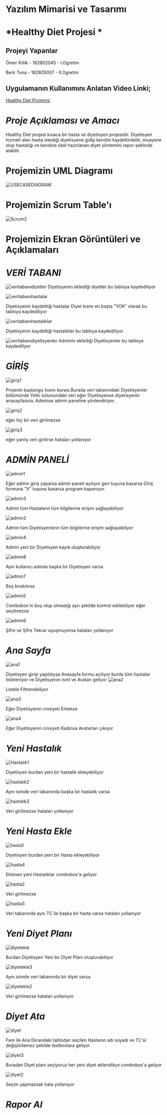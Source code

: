 # Yazılım Mimarisi ve Tasarımı
# *Healthy Diet Projesi *

## Projeyi Yapanlar
Ömer Killik - 192802045 - I.Ogretim

Berk Tuna - 182805007 - II.Ogretim

## Uygulamanın Kullanımını Anlatan Video Linki;
[Healthy Diet Projemiz]( https://youtu.be/UtFbBCJHJ1A)
# *Proje Açıklaması ve Amacı*
Healthy Diet projesi kısaca bir hasta ve diyetisyen projesidir. Diyetisyen hizmeti alan hasta istediği diyetisyene gidip kendini kaydettirebilir, muayene olup hastalığı ve kendine özel hazırlanan diyet yöntemini rapor şeklinde alabilir.
# Projemizin UML Diagramı
![USECASEDIAGRAM](https://user-images.githubusercontent.com/70074665/120934206-0a366400-c706-11eb-9a45-d9b3b922ae62.png)
# Projemizin Scrum Table'ı
![Scrum2](https://user-images.githubusercontent.com/70074665/120934192-00acfc00-c706-11eb-89ec-4d335c796fb5.png)

# Projemizin Ekran Görüntüleri ve Açıklamaları

# *VERİ TABANI*
![veritabanıdiyetler](https://user-images.githubusercontent.com/70074665/120934835-9cd80280-c708-11eb-9e08-f25601bc8a4b.png)
Diyetisyenin eklediği diyetler bu tabloya kaydediliyor

![veritabanıhastalar](https://user-images.githubusercontent.com/70074665/120934848-acefe200-c708-11eb-836c-41c11bc62598.png)

Diyetisyenin kaydettiği hastalar Diyet kısmı en başta "YOK" olarak bu tabloya kaydediliyor

![veritabanıhastalıklar](https://user-images.githubusercontent.com/70074665/120934850-b0836900-c708-11eb-89d4-8fc14d38d34c.png)

Diyetisyenin kaydettiği hastalıklar bu tabloya kaydediliyor

![veritabanıdiyetisyenler](https://user-images.githubusercontent.com/70074665/120934854-b2e5c300-c708-11eb-9357-ee80a5dc2eb3.png)
Adminin eklediği Diyetisyenler bu tabloya kaydediliyor

# *GİRİŞ*
![giriş1](https://user-images.githubusercontent.com/70074665/120935047-9dbd6400-c709-11eb-97e9-0572c17257f6.png)

Projenin başlangıç kısmı burası.Burada veri tabanındaki Diyetisyenler bölümünde Yetki sütunundaki veri eğer Diyetisyense diyetisyenin anasayfasına, Adminse admin paneline yönlendiriyor.

![giriş2](https://user-images.githubusercontent.com/70074665/120935112-da895b00-c709-11eb-9dfa-3b5726780b39.png) 

eğer hiç bir veri girilmezse

![giriş3](https://user-images.githubusercontent.com/70074665/120935122-e543f000-c709-11eb-8402-0dcfc3d4c5ec.png) 

eğer yanlış veri girilirse hataları yollanıyor

# *ADMİN PANELİ*

![admin1](https://user-images.githubusercontent.com/70074665/120935160-19b7ac00-c70a-11eb-97e9-3fb386ac38df.png)

Eğer admin giriş yaparsa admin paneli açılıyor geri tuşuna basarsa Giriş formuna "X" tuşuna basarsa program kapanıyor.

![admin3](https://user-images.githubusercontent.com/70074665/120935223-626f6500-c70a-11eb-8cc8-197851b95871.png)

Admin tüm Hastaların tüm bilgilerine erişim sağlayabiliyor

![admin2](https://user-images.githubusercontent.com/70074665/120935198-48358700-c70a-11eb-9037-f74ba7dddb72.png)

Admin tüm Diyetisyenlerin tüm bilgilerine erişim sağlayabiliyor

![admin4](https://user-images.githubusercontent.com/70074665/120935214-5be0ed80-c70a-11eb-9b3a-cfab81c0e0dd.png)

Admin yeni bir Diyetisyen kaydı oluşturabiliyor

![admin8](https://user-images.githubusercontent.com/70074665/120935287-afebd200-c70a-11eb-880a-95d0a4406100.png)

Aynı kullanıcı adında başka bir Diyetisyen varsa

![admin7](https://user-images.githubusercontent.com/70074665/120935301-bed28480-c70a-11eb-8aec-7c823cfe9b38.png)

Boş bırakılırsa

![admin5](https://user-images.githubusercontent.com/70074665/120935315-ce51cd80-c70a-11eb-9f65-6995a21d176b.png)

Combobox'ın boş olup olmadığı ayrı şekilde kontrol edilebiliyor eğer seçilmezse

![admin6](https://user-images.githubusercontent.com/70074665/120935324-df024380-c70a-11eb-823f-0a9e4b0e2b1a.png)

Şifre ve Şifre Tekrar uyuşmuyorsa hataları yollanıyor


# *Ana Sayfa*

![ana1](https://user-images.githubusercontent.com/70074665/120935394-39030900-c70b-11eb-9e28-ee6ea65feaf1.png)

Diyetisyen girişi yapıldıysa Anasayfa formu açılıyor burda tüm hastalar listeleniyor ve Diyetisyenin ismi ve Avatarı geliyor
![ana2](https://user-images.githubusercontent.com/70074665/120935424-57690480-c70b-11eb-8e4f-1ad4be8826c5.png)

Listele Filtrenebiliyor

![ana3](https://user-images.githubusercontent.com/70074665/120935440-62bc3000-c70b-11eb-82f2-bdf18cb2db0b.png)

Eğer Diyetisyenin cinsiyeti Erkekse

![ana4](https://user-images.githubusercontent.com/70074665/120935446-6fd91f00-c70b-11eb-91ab-c16cdf760a38.png)

Eğer Diyetisyenin cinsiyeti Kadınsa Avatarları çıkıyor

# *Yeni Hastalık*

![Hastalık1](https://user-images.githubusercontent.com/70074665/120935545-fa218300-c70b-11eb-97b5-d9b20ea1f163.png)

Diyetisyen burdan yeni bir hastalık ekleyebiliyor

![hastalık2](https://user-images.githubusercontent.com/70074665/120935553-03aaeb00-c70c-11eb-97d2-a2e60db70eb7.png)

Aynı isimde veri tabanında başka bir hastalık varsa 

![hastalık3](https://user-images.githubusercontent.com/70074665/120935568-145b6100-c70c-11eb-9139-f3b4191bce4e.png)

Veri girilmezse hataları yollanıyor

# *Yeni Hasta Ekle*

![hasta1](https://user-images.githubusercontent.com/70074665/120935597-394fd400-c70c-11eb-8758-d22cbf95b380.png)

Diyetisyen burdan yeni bir Hasta ekleyebiliyor

![hasta4](https://user-images.githubusercontent.com/70074665/120935694-9c416b00-c70c-11eb-806e-3b3db8048d5c.png)

Eklenen yeni Hastalıklar combobox'a geliyor

![hasta2](https://user-images.githubusercontent.com/70074665/120935658-7caa4280-c70c-11eb-8ea0-a936781aaa31.png)

Veri girilmezse

![hasta3](https://user-images.githubusercontent.com/70074665/120935674-892e9b00-c70c-11eb-9510-104680b34c16.png)

Veri tabanında aynı TC ile başka bir hasta varsa hataları yollanıyor


# *Yeni Diyet Planı*

![diyetekle](https://user-images.githubusercontent.com/70074665/120935771-01955c00-c70d-11eb-8522-468df7be26d5.png)

Burdan Diyetisyen Yeni bir Diyet Planı oluşturabiliyor

![diyetekle3](https://user-images.githubusercontent.com/70074665/120935780-1114a500-c70d-11eb-9103-67ee494ccd60.png)

Aynı isimde veri tabanında bir diyet varsa 

![diyetekle2](https://user-images.githubusercontent.com/70074665/120935799-2984bf80-c70d-11eb-8dd6-a31b2612440e.png)

Veri girilmezse hataları yollanıyor

# *Diyet Ata*

![diyet](https://user-images.githubusercontent.com/70074665/120936053-859c1380-c70e-11eb-9aff-ed01cf13a7db.png)

Fare ile Ana Ekrandaki tablodan seçilen Hastanın adı soyadı ve TC'si değiştirilemez şekilde textboxlara geliyor

![diyet3](https://user-images.githubusercontent.com/70074665/120936074-a19fb500-c70e-11eb-85be-86b02755efc0.png)

Buradan Diyet planı seçiyoruz her yeni diyet eklendikçe combobox'a geliyor

![diyet2](https://user-images.githubusercontent.com/70074665/120936085-b67c4880-c70e-11eb-8f02-37982adea0bc.png)

Seçim yapmazsak hata yollanıyor


# *Rapor Al*































